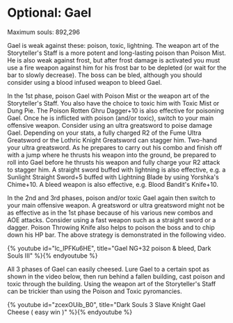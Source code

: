 # Optional: Gael

Maximum souls: 892,296

Gael is weak against these: poison, toxic, lightning. The weapon art of the
Storyteller's Staff is a more potent and long-lasting poison than Poison Mist.
He is also weak against frost, but after frost damage is activated you must use
a fire weapon against him for his frost bar to be depleted (or wait for the bar
to slowly decrease). The boss can be bled, although you should consider using a
blood infused weapon to bleed Gael.

In the 1st phase, poison Gael with Poison Mist or the weapon art of the
Storyteller's Staff. You also have the choice to toxic him with Toxic Mist or
Dung Pie. The Poison Rotten Ghru Dagger+10 is also effective for poisoning Gael.
Once he is inflicted with poison (and/or toxic), switch to your main offensive
weapon. Consider using an ultra greatsword to poise damage Gael. Depending on
your stats, a fully charged R2 of the Fume Ultra Greatsword or the Lothric
Knight Greatsword can stagger him. Two-hand your ultra greatsword. As he
prepares to carry out his combo and finish off with a jump where he thrusts his
weapon into the ground, be prepared to roll into Gael before he thrusts his
weapon and fully charge your R2 attack to stagger him. A straight sword buffed
with lightning is also effective, e.g. a Sunlight Straight Sword+5 buffed with
Lightning Blade by using Yorshka's Chime+10. A bleed weapon is also effective,
e.g. Blood Bandit's Knife+10.

In the 2nd and 3rd phases, poison and/or toxic Gael again then switch to your
main offensive weapon. A greatsword or ultra greatsword might not be as
effective as in the 1st phase because of his various new combos and AOE attacks.
Consider using a fast weapon such as a straight sword or a dagger. Poison
Throwing Knife also helps to poison the boss and to chip down his HP bar. The
above strategy is demonstrated in the following video.

{% youtube id="lc_IPFKu6HE", title="Gael NG+32 poison & bleed, Dark Souls III" %}{% endyoutube %}

All 3 phases of Gael can easily cheesed. Lure Gael to a certain spot as shown in
the video below, then run behind a fallen building, cast poison and toxic
through the building. Using the weapon art of the Storyteller's Staff can be
trickier than using the Poison and Toxic pyromancies.

{% youtube id="zcexOUib_B0", title="Dark Souls 3 Slave Knight Gael Cheese ( easy win )" %}{% endyoutube %}
